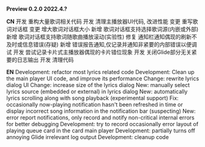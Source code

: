 **Preview 0.2.0 2022.4.?**

**CN**
开发 重构大量歌词相关代码
开发 清理主播放器UI代码, 改进性能
变更 重写歌词对话框
变更 增大歌词对话框大小
新增 歌词对话框支持选择歌词源(内嵌或外部)
新增 歌词对话框支持歌词随歌曲播放滚动(实验性)
修复 通知栏通知偶现的刷新不及时或信息错误(存疑)
新增 错误报告通知,仅记录并通知非紧要的内部错误以便调试
开发 尝试记录卡片式主播放器偶现的卡片错位现象
开发 关闭Glide部分无关紧要的日志输出
开发 清理代码

**EN**
Development: refactor most lyrics related code
Development: Clean up the main player UI code, and improve its performance
Change: rewrite lyrics dialog UI
Change: increase size of the lyrics dialog
New: manually select lyrics source (embedded or external) in lyrics dialog
New: automatically lyrics scrolling along with song playback (experimental support)
Fix: occasionally now-playing notification hasn't been refreshed in time or display incorrect song information in the notification bar (suspecting)
New: error report notifications, only record and notify non-critical internal errors for better debugging
Development: try to record occasionally error layout of playing queue card in the card main player
Development: partially turns off annoying Glide irrelevant log output
Development: cleanup code